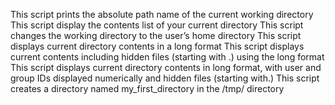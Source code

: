 This script prints the absolute path name of the current working directory
This script display the contents list of your current directory
This script changes the working directory to the user’s home directory
This script displays current directory contents in a long format
This script displays current contents including hidden files (starting with .) using the long format
This script displays current directory contents in long format, with user and group IDs displayed numerically and hidden files (starting with.)
This script creates a directory named my_first_directory in the /tmp/ directory
